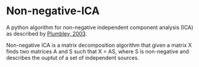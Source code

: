 # Non-negative-ICA
A python algorithm for non-negative independent component analysis (ICA) as described by [Plumbley, 2003](10.1109/TNN.2003.810616). 

Non-negative ICA is a matrix decomposition algorithm that given a matrix X finds two matrices A and S such that X = AS, where S is non-negative and describes the ouptut of a set of independent sources. 
 
